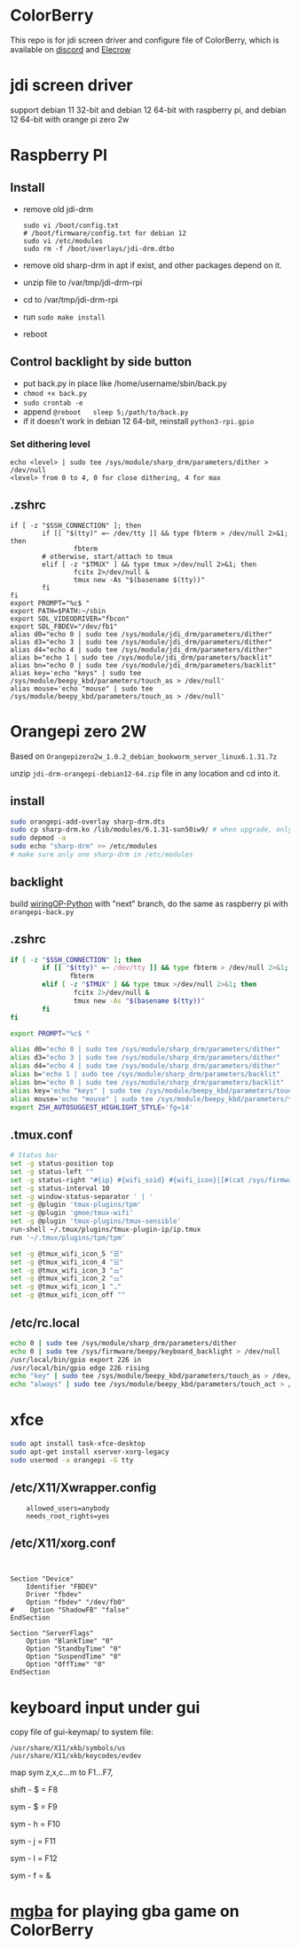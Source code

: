 # ColorBerry

This repo is for jdi screen driver and configure file of ColorBerry, which is available on [discord](https://discord.gg/2uGPpVmCCE) and [Elecrow](https://www.elecrow.com/colorberry.html)

# jdi screen driver

support debian 11 32-bit and debian 12 64-bit with raspberry pi, and debian 12 64-bit with orange pi zero 2w

# Raspberry PI

## Install

* remove old jdi-drm

  ```shell
  sudo vi /boot/config.txt   
  # /boot/firmware/config.txt for debian 12
  sudo vi /etc/modules 
  sudo rm -f /boot/overlays/jdi-drm.dtbo 
  ```
* remove old sharp-drm in apt if exist, and other packages depend on it.
* unzip file to /var/tmp/jdi-drm-rpi
* cd to /var/tmp/jdi-drm-rpi
* run `sudo make install`
* reboot

## Control backlight by side button

* put back.py in place like /home/username/sbin/back.py
* `chmod +x back.py`
* `sudo crontab -e`
* append `@reboot   sleep 5;/path/to/back.py`
* if it doesn't work in debian 12 64-bit, reinstall `python3-rpi.gpio`

### Set dithering level

```shell
echo <level> | sudo tee /sys/module/sharp_drm/parameters/dither > /dev/null
<level> from 0 to 4, 0 for close dithering, 4 for max
```

## .zshrc

```shell
if [ -z "$SSH_CONNECTION" ]; then
        if [[ "$(tty)" =~ /dev/tty ]] && type fbterm > /dev/null 2>&1; then
                fbterm
        # otherwise, start/attach to tmux
        elif [ -z "$TMUX" ] && type tmux >/dev/null 2>&1; then
                fcitx 2>/dev/null &
                tmux new -As "$(basename $(tty))"
        fi
fi
export PROMPT="%c$ "
export PATH=$PATH:~/sbin
export SDL_VIDEODRIVER="fbcon"
export SDL_FBDEV="/dev/fb1"
alias d0="echo 0 | sudo tee /sys/module/jdi_drm/parameters/dither"
alias d3="echo 3 | sudo tee /sys/module/jdi_drm/parameters/dither"
alias d4="echo 4 | sudo tee /sys/module/jdi_drm/parameters/dither"
alias b="echo 1 | sudo tee /sys/module/jdi_drm/parameters/backlit"
alias bn="echo 0 | sudo tee /sys/module/jdi_drm/parameters/backlit"
alias key='echo "keys" | sudo tee /sys/module/beepy_kbd/parameters/touch_as > /dev/null'
alias mouse='echo "mouse" | sudo tee /sys/module/beepy_kbd/parameters/touch_as > /dev/null'
```

# Orangepi zero 2W

Based on `Orangepizero2w_1.0.2_debian_bookworm_server_linux6.1.31.7z`

unzip `jdi-drm-orangepi-debian12-64.zip` file in any location and cd into it.

## install

```bash
sudo orangepi-add-overlay sharp-drm.dts
sudo cp sharp-drm.ko /lib/modules/6.1.31-sun50iw9/ # when upgrade, only need copy this file and reboot
sudo depmod -a
sudo echo "sharp-drm" >> /etc/modules 
# make sure only one sharp-drm in /etc/modules
```

## backlight

build [wiringOP-Python](https://github.com/orangepi-xunlong/wiringOP-Python/tree/next) with "next" branch, do the same as raspberry pi with `orangepi-back.py`

## .zshrc

```bash
if [ -z "$SSH_CONNECTION" ]; then
        if [[ "$(tty)" =~ /dev/tty ]] && type fbterm > /dev/null 2>&1; then
               fbterm
        elif [ -z "$TMUX" ] && type tmux >/dev/null 2>&1; then
                fcitx 2>/dev/null &
                tmux new -As "$(basename $(tty))"
        fi
fi

export PROMPT="%c$ "

alias d0="echo 0 | sudo tee /sys/module/sharp_drm/parameters/dither"
alias d3="echo 3 | sudo tee /sys/module/sharp_drm/parameters/dither"
alias d4="echo 4 | sudo tee /sys/module/sharp_drm/parameters/dither"
alias b="echo 1 | sudo tee /sys/module/sharp_drm/parameters/backlit"
alias bn="echo 0 | sudo tee /sys/module/sharp_drm/parameters/backlit"
alias key='echo "keys" | sudo tee /sys/module/beepy_kbd/parameters/touch_as > /dev/null'
alias mouse='echo "mouse" | sudo tee /sys/module/beepy_kbd/parameters/touch_as > /dev/null'
export ZSH_AUTOSUGGEST_HIGHLIGHT_STYLE='fg=14'
```

## .tmux.conf

```bash
# Status bar
set -g status-position top
set -g status-left ""
set -g status-right "#{ip} #{wifi_ssid} #{wifi_icon}|[#(cat /sys/firmware/beepy/battery_percent)]%H:%M"
set -g status-interval 10
set -g window-status-separator ' | '
set -g @plugin 'tmux-plugins/tpm'
set -g @plugin 'gmoe/tmux-wifi'
set -g @plugin 'tmux-plugins/tmux-sensible'
run-shell ~/.tmux/plugins/tmux-plugin-ip/ip.tmux
run '~/.tmux/plugins/tpm/tpm'

set -g @tmux_wifi_icon_5 "☰"
set -g @tmux_wifi_icon_4 "☱"
set -g @tmux_wifi_icon_3 "⚌"
set -g @tmux_wifi_icon_2 "⚍"
set -g @tmux_wifi_icon_1 "⚊"
set -g @tmux_wifi_icon_off ""
```

## /etc/rc.local

```bash
echo 0 | sudo tee /sys/module/sharp_drm/parameters/dither
echo 0 | sudo tee /sys/firmware/beepy/keyboard_backlight > /dev/null
/usr/local/bin/gpio export 226 in
/usr/local/bin/gpio edge 226 rising
echo "key" | sudo tee /sys/module/beepy_kbd/parameters/touch_as > /dev/null
echo "always" | sudo tee /sys/module/beepy_kbd/parameters/touch_act > /dev/null
```

# xfce

```bash
sudo apt install task-xfce-desktop
sudo apt-get install xserver-xorg-legacy
sudo usermod -a orangepi -G tty
```

## /etc/X11/Xwrapper.config

```
	allowed_users=anybody
	needs_root_rights=yes
```

## /etc/X11/xorg.conf

```


Section "Device"
    Identifier "FBDEV"
    Driver "fbdev"
    Option "fbdev" "/dev/fb0"
#    Option "ShadowFB" "false"
EndSection

Section "ServerFlags"
    Option "BlankTime" "0"
    Option "StandbyTime" "0"
    Option "SuspendTime" "0"
    Option "OffTime" "0"
EndSection
```

# keyboard input under gui

copy file of gui-keymap/ to system file:

```
/usr/share/X11/xkb/symbols/us
/usr/share/X11/xkb/keycodes/evdev
```

map sym z,x,c...m to F1...F7,

shift - $ = F8

sym - $ = F9

sym - h = F10

sym - j = F11

sym - l = F12

sym - f = &

# [mgba](mgba.md) for playing gba game on ColorBerry
